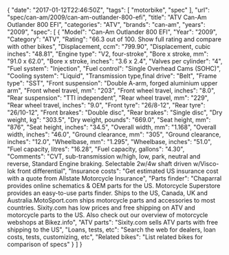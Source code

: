{
    "date": "2017-01-12T22:46:50Z",
    "tags": [
        "motorbike",
        "spec"
    ],
    "url": "spec\/can-am\/2009\/can-am-outlander-800-efi",
    "title": "ATV Can-Am Outlander 800 EFI",
    "categories": "ATV",
    "brands": "can-am",
    "years": "2009",
    "spec": [
        {
            "Model": "Can-Am Outlander 800 EFI",
            "Year": "2009",
            "Category": "ATV",
            "Rating": "66.3 out of 100. Show full rating and compare with other bikes",
            "Displacement, ccm": "799.90",
            "Displacement, cubic inches": "48.81",
            "Engine type": "V2, four-stroke",
            "Bore x stroke, mm": "91.0 x 62.0",
            "Bore x stroke, inches": "3.6 x 2.4",
            "Valves per cylinder": "4",
            "Fuel system": "Injection",
            "Fuel control": "Single Overhead Cams (SOHC)",
            "Cooling system": "Liquid",
            "Transmission type,final drive": "Belt",
            "Frame type": "SST",
            "Front suspension": "Double A-arm, forged aluminium upper arm",
            "Front wheel travel, mm": "203",
            "Front wheel travel, inches": "8.0",
            "Rear suspension": "TTI independent",
            "Rear wheel travel, mm": "229",
            "Rear wheel travel, inches": "9.0",
            "Front tyre": "26\/8-12",
            "Rear tyre": "26\/10-12",
            "Front brakes": "Double disc",
            "Rear brakes": "Single disc",
            "Dry weight, kg": "303.5",
            "Dry weight, pounds": "669.0",
            "Seat height, mm": "876",
            "Seat height, inches": "34.5",
            "Overall width, mm": "1.168",
            "Overall width, inches": "46.0",
            "Ground clearance, mm": "305",
            "Ground clearance, inches": "12.0",
            "Wheelbase, mm": "1.295",
            "Wheelbase, inches": "51.0",
            "Fuel capacity, litres": "16.28",
            "Fuel capacity, gallons": "4.30",
            "Comments": "CVT, sub-transmission w\/high, low, park, neutral  and  reverse, Standard Engine braking. Selectable 2w\/4w shaft driven w\/Visco-lok front differential",
            "Insurance costs": "Get estimated US insurance cost with a quote from Allstate Motorcycle Insurance",
            "Parts finder": "Chaparral provides online schematics & OEM parts for the US.   Motorcycle Superstore provides an easy-to-use parts finder. Ships to the US, Canada, UK and Australia.MotoSport.com ships motorcycle parts and accessories to most countries.    Sixity.com has low prices and free shipping on ATV and motorcycle parts to the US. Also check out our overview of motorcycle webshops at Bikez.info",
            "ATV parts": "Sixity.com sells ATV parts with free shipping to the US",
            "Loans, tests, etc": "Search the web for dealers, loan costs, tests, customizing, etc",
            "Related bikes": "List related bikes for comparison of specs"
        }
    ]
}